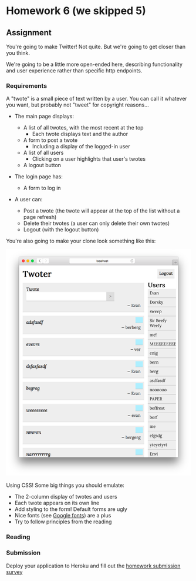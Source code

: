 # Homework 6 (we skipped 5)

## Assignment

You're going to make Twitter! Not quite. But we're going to get closer than you think.

We're going to be a little more open-ended here, describing functionality and user experience rather than specific http endpoints.

### Requirements

A "twote" is a small piece of text written by a user. You can call it whatever you want, but probably not "tweet" for copyright reasons...

- The main page displays:
	- A list of all twotes, with the most recent at the top
		- Each twote displays text and the author
	- A form to post a twote
		- Including a display of the logged-in user
	- A list of all users
		- Clicking on a user highlights that user's twotes
	- A logout button

- The login page has:
	- A form to log in

- A user can:
	- Post a twote (the twote will appear at the top of the list without a page refresh)
	- Delete their twotes (a user can only delete their own twotes)
	- Logout (with the logout button)

You're also going to make your clone look something like this:

![Example](example.png)

Using CSS! Some big things you should emulate:

- The 2-column display of twotes and users
- Each twote appears on its own line
- Add styling to the form! Default forms are ugly
- Nice fonts (see [Google fonts](https://www.google.com/fonts)) are a plus
- Try to follow principles from the reading

### Reading

### Submission

Deploy your application to Heroku and fill out the [homework submission survey](http://goo.gl/forms/YtLR2oGdFv)

